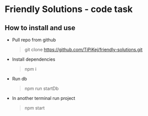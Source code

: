 
Friendly Solutions - code task
=======

How to install and use
-------
* Pull repo from github
	> git clone https://github.com/TiPiKej/friendly-solutions.git
* Install dependencies
	> npm i
* Run db
	> npm run startDb
* In another terminal run project
	> npm start

